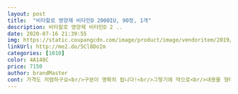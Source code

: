 ```yaml
---
layout: post 
title:  "비타할로 영양제 비타민D 2000IU, 90정, 1개" 
description: 비타할로 영양제 비타민D 2 ..
date: 2020-07-16 21:39:55 
img: https://static.coupangcdn.com/image/product/image/vendoritem/2019/06/07/4428752197/083905bc-0757-4cd6-be5b-af9040463e64.jpg 
linkUrl: http://me2.do/5Cl8DoIm 
categories: [1010] 
color: 4A148C 
price: 7150 
author: brandMaster 
cont: 가격도 저렴하구요<br/>구분이 명확히 됩니다!<br/>그렇기에 약으로<br/>내용물 형태는 작은 알약형태로 되어있어<br/>또한, 방습제가 타 제품과 달리<br/>먹는 걸로도 채울려구요<br/>보충해주는 내몸을 위한 센스<br/>비타민D를 보충해주기 힘들잖아요?<br/>쉽게 섭취가 가능합니다!<br/>외출을 거의 못하다 보니 비타민 D 꼭 챙깁니다<br/>우울증 방지해주고<br/>음.<br/>.<br/>요즘처럼 야외활동하기 어려울때<br/>이전에 다른 제품 2개 정도 먹어보고 두루 먹어보고 있어요<br/>이전엔 병원에서 주사 처방도 받곤 하였는데<br/>좀 더 먹어보고 후기 추가 할게요<br/> 
---
```

 